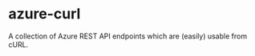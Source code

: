 azure-curl
==========

A collection of Azure REST API endpoints which are (easily) usable from cURL.

